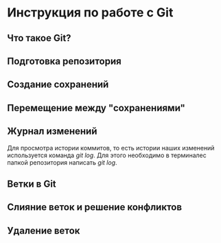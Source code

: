 # Инструкция по работе с Git

## Что такое Git?

## Подготовка репозитория

## Создание сохранений

## Перемещение между "сохранениями"

## Журнал изменений
Для просмотра истории коммитов, то есть истории наших изменений используется команда *git log*. Для этого необходимо в терминалес папкой репозитория написать *git log*. 

## Ветки в Git

## Слияние веток и решение конфликтов

## Удаление веток